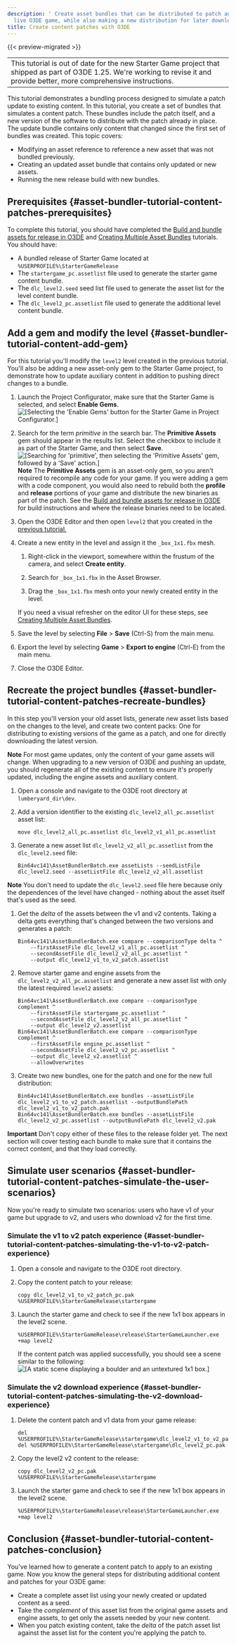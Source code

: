```yaml
---
description: ' Create asset bundles that can be distributed to patch and update a
  live O3DE game, while also making a new distribution for later downloads. '
title: Create content patches with O3DE
---
```


{{< preview-migrated >}}

|  |
| --- |
| This tutorial is out of date for the new Starter Game project that shipped as part of O3DE 1\.25\. We're working to revise it and provide better, more comprehensive instructions\.  |

This tutorial demonstrates a bundling process designed to simulate a patch update to existing content\. In this tutorial, you create a set of bundles that simulates a content patch\. These bundles include the patch itself, and a new version of the software to distribute with the patch already in place\. The update bundle contains only content that changed since the first set of bundles was created\. This topic covers:
+ Modifying an asset reference to reference a new asset that was not bundled previously\.
+ Creating an updated asset bundle that contains only updated or new assets\.
+ Running the new release build with new bundles\.

## Prerequisites {#asset-bundler-tutorial-content-patches-prerequisites}

To complete this tutorial, you should have completed the [Build and bundle assets for release in O3DE](/docs/user-guide/tutorials/packaging/tutorial-release.md) and [Creating Multiple Asset Bundles](/docs/user-guide/tutorials/packaging/tutorial-multiple-bundles.md) tutorials\. You should have:
+ A bundled release of Starter Game located at `%USERPROFILE%\StarterGameRelease`
+ The `startergame_pc.assetlist` file used to generate the starter game content bundle\.
+ The `dlc_level2.seed` seed list file used to generate the asset list for the level content bundle\.
+ The `dlc_level2_pc.assetlist` file used to generate the additional level content bundle\.

## Add a gem and modify the level {#asset-bundler-tutorial-content-add-gem}

For this tutorial you'll modify the `level2` level created in the previous tutorial\. You'll also be adding a new asset\-only gem to the Starter Game project, to demonstrate how to update auxiliary content in addition to pushing direct changes to a bundle\.

1. Launch the Project Configurator, make sure that the Starter Game is selected, and select **Enable Gems**\.
![\[Selecting the 'Enable Gems' button for the Starter Game in Project Configurator.\]](/images/user-guide/assetbundler/tutorial-content-patches/ui-project-configutator-create-1.25.png)

1. Search for the term *primitive* in the search bar\. The **Primitive Assets** gem should appear in the results list\. Select the checkbox to include it as part of the Starter Game, and then select **Save**\.
![\[Searching for 'primitive', then selecting the 'Primitive Assets' gem, followed by a 'Save' action.\]](/images/user-guide/assetbundler/tutorial-content-patches/02.png)
**Note**
The **Primitive Assets** gem is an asset\-only gem, so you aren't required to recompile any code for your game\. If you were adding a gem with a code component, you would also need to rebuild both the **profile** and **release** portions of your game and distribute the new binaries as part of the patch\. See the [Build and bundle assets for release in O3DE](/docs/user-guide/tutorials/packaging/tutorial-release.md) for build instructions and where the release binaries need to be located\.

1. Open the O3DE Editor and then open `level2` that you created in the [previous tutorial\.](/docs/user-guide/tutorials/packaging/tutorial-multiple-bundles.md)

1. Create a new entity in the level and assign it the `_box_1x1.fbx` mesh\.

   1. Right\-click in the viewport, somewhere within the frustum of the camera, and select **Create entity**\.

   1. Search for `_box_1x1.fbx` in the Asset Browser\.

   1. Drag the `_box_1x1.fbx` mesh onto your newly created entity in the level\.

   If you need a visual refresher on the editor UI for these steps, see [Creating Multiple Asset Bundles](/docs/user-guide/tutorials/packaging/tutorial-multiple-bundles.md)\.

1. Save the level by selecting **File** > **Save** \(Ctrl\-S\) from the main menu\.

1. Export the level by selecting **Game** > **Export to engine** \(Ctrl\-E\) from the main menu\.

1. Close the O3DE Editor\.

## Recreate the project bundles {#asset-bundler-tutorial-content-patches-recreate-bundles}

 In this step you'll version your old asset lists, generate new asset lists based on the changes to the level, and create two content packs: One for distributing to existing versions of the game as a patch, and one for directly downloading the latest version\.

**Note**
 For most game updates, only the content of your game assets will change\. When upgrading to a new version of O3DE and pushing an update, you should regenerate all of the existing content to ensure it's properly updated, including the engine assets and auxiliary content\.

1. Open a console and navigate to the O3DE root directory at `lumberyard_dir\dev`\.

1. Add a version identifier to the existing `dlc_level2_all_pc.assetlist` asset list:

   ```
   move dlc_level2_all_pc.assetlist dlc_level2_v1_all_pc.assetlist
   ```

1. Generate a new asset list `dlc_level2_v2_all_pc.assetlist` from the `dlc_level2.seed` file:

   ```
   Bin64vc141\AssetBundlerBatch.exe assetLists --seedListFile dlc_level2.seed --assetListFile dlc_level2_v2_all.assetlist
   ```
**Note**
 You don't need to update the `dlc_level2.seed` file here because only the dependences of the level have changed \- nothing about the asset itself that's used as the seed\.

1. Get the *delta* of the assets between the v1 and v2 contents\. Taking a delta gets everything that's changed between the two versions and generates a patch:

   ```
   Bin64vc141\AssetBundlerBatch.exe compare --comparisonType delta ^
       --firstAssetFile dlc_level2_v1_all_pc.assetlist ^
       --secondAssetFile dlc_level2_v2_all_pc.assetlist ^
       --output dlc_level2_v1_to_v2_patch.assetlist
   ```

1. Remove starter game and engine assets from the `dlc_level2_v2_all_pc.assetlist` and generate a new asset list with only the latest required `level2` assets:

   ```
   Bin64vc141\AssetBundlerBatch.exe compare --comparisonType complement ^
       --firstAssetFile startergame_pc.assetlist ^
       --secondAssetFile dlc_level2_v2_all_pc.assetlist ^
       --output dlc_level2_v2.assetlist
   Bin64vc141\AssetBundlerBatch.exe compare --comparisonType complement ^
       --firstAssetFile engine_pc.assetlist ^
       --secondAssetFile dlc_level2_v2_pc.assetlist ^
       --output dlc_level2_v2.assetlist ^
       --allowOverwrites
   ```

1. Create two new bundles, one for the patch and one for the new full distribution:

   ```
   Bin64vc141\AssetBundlerBatch.exe bundles --assetListFile dlc_level2_v1_to_v2_patch.assetlist --outputBundlePath dlc_level2_v1_to_v2_patch.pak
   Bin64vc141\AssetBundlerBatch.exe bundles --assetListFile dlc_level2_v2_pc.assetlist --outputBundlePath dlc_level2_v2.pak
   ```
**Important**
 Don't copy either of these files to the release folder yet\. The next section will cover testing each bundle to make sure that it contains the correct content, and that they load correctly\.

## Simulate user scenarios {#asset-bundler-tutorial-content-patches-simulate-the-user-scenarios}

Now you're ready to simulate two scenarios: users who have v1 of your game but upgrade to v2, and users who download v2 for the first time\.

### Simulate the v1 to v2 patch experience {#asset-bundler-tutorial-content-patches-simulating-the-v1-to-v2-patch-experience}

1. Open a console and navigate to the O3DE root directory\.

1. Copy the content patch to your release:

   ```
   copy dlc_level2_v1_to_v2_patch_pc.pak %USERPROFILE%\StarterGameRelease\startergame
   ```

1. Launch the starter game and check to see if the new 1x1 box appears in the level2 scene\.

   ```
   %USERPROFILE%\StarterGameRelease\release\StarterGameLauncher.exe +map level2
   ```

   If the content patch was applied successfully, you should see a scene similar to the following:
![\[A static scene displaying a boulder and an untextured 1x1 box.\]](/images/user-guide/assetbundler/tutorial-content-patches/03.png)

### Simulate the v2 download experience {#asset-bundler-tutorial-content-patches-simulating-the-v2-download-experience}

1. Delete the content patch and v1 data from your game release:

   ```
   del %USERPROFILE%\StarterGameRelease\startergame\dlc_level2_v1_to_v2_patch_pc.pak
   del %USERPROFILE%\StarterGameRelease\startergame\dlc_level2_pc.pak
   ```

1. Copy the level2 v2 content to the release:

   ```
   copy dlc_level2_v2_pc.pak %USERPROFILE%\StarterGameRelease\startergame
   ```

1. Launch the starter game and check to see if the new 1x1 box appears in the level2 scene\.

   ```
   %USERPROFILE%\StarterGameRelease\release\StarterGameLauncher.exe +map level2
   ```

## Conclusion {#asset-bundler-tutorial-content-patches-conclusion}

You've learned how to generate a content patch to apply to an existing game\. Now you know the general steps for distributing additional content and patches for your O3DE game:
+ Create a complete asset list using your newly created or updated content as a seed\.
+ Take the *complement* of this asset list from the original game assets and engine assets, to get only the assets needed by your new content\.
+ When you patch existing content, take the *delta* of the patch asset list against the asset list for the content you're applying the patch to\.